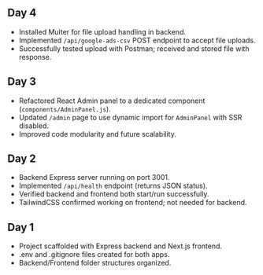 ## Day 4
- Installed Multer for file upload handling in backend.
- Implemented `/api/google-ads-csv` POST endpoint to accept file uploads.
- Successfully tested upload with Postman; received and stored file with response.

## Day 3
- Refactored React Admin panel to a dedicated component (`components/AdminPanel.js`).
- Updated `/admin` page to use dynamic import for `AdminPanel` with SSR disabled.
- Improved code modularity and future scalability.

## Day 2
- Backend Express server running on port 3001.
- Implemented `/api/health` endpoint (returns JSON status).
- Verified backend and frontend both start/run successfully.
- TailwindCSS confirmed working on frontend; not needed for backend.

## Day 1
- Project scaffolded with Express backend and Next.js frontend.
- .env and .gitignore files created for both apps.
- Backend/Frontend folder structures organized.

